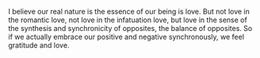  I believe our real nature is the essence of our being is love. But not love in the romantic love, not love in the infatuation love, but love in the sense of the synthesis and synchronicity of opposites, the balance of opposites. So if we actually embrace our positive and negative synchronously, we feel gratitude and love.